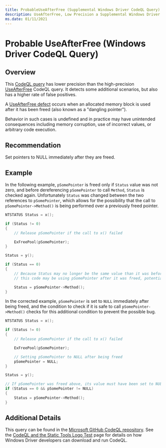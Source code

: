 ```yaml
---
title: ProbableUseAfterFree (Supplemental Windows Driver CodeQL Query)
description: UseAfterFree, Low Precision a Supplemental Windows Driver CodeQL Query
ms.date: 01/11/2021
---
```


# Probable UseAfterFree (Windows Driver CodeQL Query)

## Overview

This [CodeQL query](./static-tools-and-codeql.md) has lower precision than the high-precision [UseAfterFree](./codeql-windows-driver-useafterfree.md) CodeQL query. It detects some additional scenarios, but also has a higher rate of false positives.

A [UseAfterFree defect](http://cwe.mitre.org/data/definitions/416.html) occurs when an allocated memory block is used after it has been freed (also known as a "dangling pointer").

Behavior in such cases is undefined and in practice may have unintended consequences including memory corruption, use of incorrect values, or arbitrary code execution.

## Recommendation

Set pointers to NULL immediately after they are freed.

## Example

In the following example, `pSomePointer` is freed only if `Status` value was not zero, and before dereferencing `pSomePointer` to call `Method`, `Status` is checked again.  Unfortunately `Status` was changed between the two references to `pSomePointer`, which allows for the possibility that the call to `pSomePointer->Method()` is being performed over a previously freed pointer.

```c
NTSTATUS Status = x();

if (Status != 0)
{
    // Release pSomePointer if the call to x() failed

    ExFreePool(pSomePointer);
}

Status = y();

if (Status == 0)
{
    // Because Status may no longer be the same value than it was before the pointer was released,
    // this code may be using pSomePointer after it was freed, potentially executing arbitrary code.

    Status = pSomePointer->Method();
}
```
In the corrected example, `pSomePointer` is set to `NULL` immediately after being freed, and the condition to check if it is safe to call `pSomePointer->Method()` checks for this additional condition to prevent the possible bug.


```c
NTSTATUS Status = x();

if (Status != 0)
{
    // Release pSomePointer if the call to x() failed

    ExFreePool(pSomePointer);

    // Setting pSomePointer to NULL after being freed
    pSomePointer = NULL;
}

Status = y();

// If pSomePointer was freed above, its value must have been set to NULL
if (Status == 0 && pSomePointer != NULL)
{
    Status = pSomePointer->Method();
}
```

## Additional Details

This query can be found in the [Microsoft GitHub CodeQL repository](https://github.com/microsoft/Windows-Driver-Developer-Supplemental-Tools).  See the [CodeQL and the Static Tools Logo Test](./static-tools-and-codeql.md) page for details on how Windows Driver developers can download and run CodeQL.
